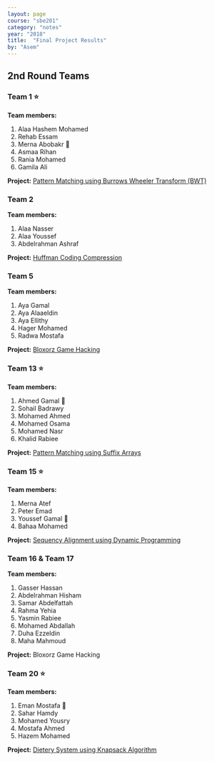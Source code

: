 ```yaml
---
layout: page
course: "sbe201"
category: "notes"
year: "2018"
title:  "Final Project Results"
by: "Asem"
---
```


## 2nd Round Teams

### Team 1 :star:

**Team members:**

1. Alaa Hashem Mohamed
1. Rehab Essam
1. Merna Abobakr :tshirt:
1. Asmaa Rihan
1. Rania Mohamed
1. Gamila Ali

**Project:** [Pattern Matching using Burrows Wheeler Transform (BWT)](https://github.com/sbme-tutorials/sbe201-final-project-sbe201-team01)

### Team 2

**Team members:**

1. Alaa Nasser
1. Alaa Youssef
1. Abdelrahman Ashraf

**Project:** [Huffman Coding Compression](https://github.com/sbme-tutorials/sbe201-final-project-sbe201-team02)

### Team 5

**Team members:**

1. Aya Gamal
1. Aya Alaaeldin
1. Aya Ellithy
1. Hager Mohamed
1. Radwa Mostafa

**Project:** [Bloxorz Game Hacking](https://github.com/sbme-tutorials/sbe201-final-project-team5)

### Team 13 :star:

**Team members:**

1. Ahmed Gamal :tshirt:
1. Sohail Badrawy
1. Mohamed Ahmed
1. Mohamed Osama
1. Mohamed Nasr
1. Khalid Rabiee

**Project:** [Pattern Matching using Suffix Arrays](https://github.com/sbme-tutorials/sbe201-final-project-sbe201-team13)

### Team 15 :star:

**Team members:**

1. Merna Atef
1. Peter Emad
1. Youssef Gamal :tshirt:
1. Bahaa Mohamed

**Project:** [Sequency Alignment using Dynamic Programming](https://github.com/sbme-tutorials/sbe201-final-project-sbe201-team15-1)

### Team 16 & Team 17

**Team members:**

1. Gasser Hassan
1. Abdelrahman Hisham
1. Samar Abdelfattah
1. Rahma Yehia
1. Yasmin Rabiee
1. Mohamed Abdallah
1. Duha Ezzeldin
1. Maha Mahmoud

**Project:** Bloxorz Game Hacking

### Team 20 :star:

**Team members:**

1. Eman Mostafa :tshirt:
1. Sahar Hamdy
1. Mohamed Yousry
1. Mostafa Ahmed
1. Hazem Mohamed

**Project:** [Dietery System using Knapsack Algorithm](https://github.com/sbme-tutorials/sbe201-final-project-team20)